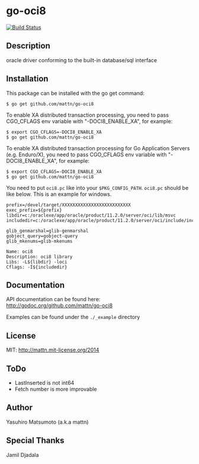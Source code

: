go-oci8
=======

[![Build Status](https://travis-ci.org/mattn/go-oci8.svg)](https://travis-ci.org/mattn/go-oci8)

Description
-----------

oracle driver conforming to the built-in database/sql interface

Installation
------------

This package can be installed with the go get command:

    $ go get github.com/mattn/go-oci8
    
To enable XA distributed transaction processing, you need to pass CGO_CFLAGS env variable with "-DOCI8_ENABLE_XA", for example:

    $ export CGO_CFLAGS=-DOCI8_ENABLE_XA
    $ go get github.com/mattn/go-oci8

To enable XA distributed transaction processing for Go Application Servers (e.g. Enduro/X), you need to pass CGO_CFLAGS env variable with "-DOCI8_ENABLE_XA", for example:

    $ export CGO_CFLAGS=-DOCI8_ENABLE_XA
    $ go get github.com/mattn/go-oci8

    
You need to put `oci8.pc` like into your `$PKG_CONFIG_PATH`. `oci8.pc` should be like below. This is an example for windows.

```
prefix=/devel/target/XXXXXXXXXXXXXXXXXXXXXXXXXX
exec_prefix=${prefix}
libdir=c:/oraclexe/app/oracle/product/11.2.0/server/oci/lib/msvc
includedir=c:/oraclexe/app/oracle/product/11.2.0/server/oci/include/include

glib_genmarshal=glib-genmarshal
gobject_query=gobject-query
glib_mkenums=glib-mkenums

Name: oci8
Description: oci8 library
Libs: -L${libdir} -loci
Cflags: -I${includedir}
```

Documentation
-------------

API documentation can be found here: http://godoc.org/github.com/mattn/go-oci8

Examples can be found under the `./_example` directory

License
-------

MIT: http://mattn.mit-license.org/2014

ToDo
----

* LastInserted is not int64
* Fetch number is more improvable

Author
------

Yasuhiro Matsumoto (a.k.a mattn)

Special Thanks
--------------

Jamil Djadala
